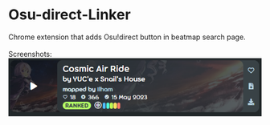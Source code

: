 # Osu-direct-Linker
Chrome extension that adds Osu!direct button in beatmap search page.  
<br>
Screenshots:  
![alt text](https://raw.githubusercontent.com/ZyMa-1/Osu-direct-Linker/main/readme_screenshots/screenshot1.png)  
